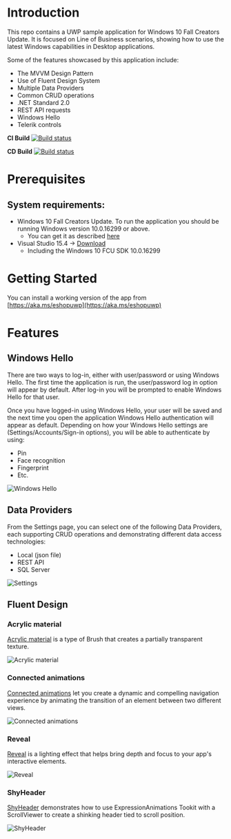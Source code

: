 # Introduction 
This repo contains a UWP sample application for Windows 10 Fall Creators Update. It is focused on Line of Business scenarios, showing how to use the latest Windows capabilities in Desktop applications.

Some of the features showcased by this application include:

- The MVVM Design Pattern
- Use of Fluent Design System
- Multiple Data Providers
- Common CRUD operations
- .NET Standard 2.0
- REST API requests
- Windows Hello
- Telerik controls

**CI Build**
[![Build status](https://ci.appveyor.com/api/projects/status/wqn7or9m95xjurjy?svg=true)](https://ci.appveyor.com/project/rido-min/eshoponuwp)

**CD Build**
[![Build status](https://rido.visualstudio.com/_apis/public/build/definitions/989ddbdd-c86a-4fa8-8d80-89eb785d8056/83/badge)](https://aka.ms/eshopuwp)

# Prerequisites


## System requirements:
- Windows 10 Fall Creators Update. To run the application you should be running Windows version 10.0.16299 or above.
	- You can get it as described [here](https://blogs.windows.com/windowsexperience/2017/10/17/get-windows-10-fall-creators-update)
- Visual Studio 15.4 -> [Download](http://visualstudio.com/)
	- Including the Windows 10 FCU SDK 10.0.16299

# Getting Started

You can install a working version of the app from
[https://aka.ms/eshopuwp](https://aka.ms/eshopuwp)


# Features

## Windows Hello
There are two ways to log-in, either with user/password or using Windows Hello. The first time the application is run, the user/password log in option will appear by default. After log-in you will be prompted to enable Windows Hello for that user.

Once you have logged-in using Windows Hello, your user will be saved and the next time you open the application Windows Hello authentication will appear as default. Depending on how your Windows Hello settings are (Settings/Accounts/Sign-in options), you will be able to authenticate by using:

- Pin
- Face recognition
- Fingerprint
- Etc.

![Windows Hello](/docs/Login.gif)

## Data Providers
From the Settings page, you can select one of the following Data Providers, each supporting CRUD operations and demonstrating different data access technologies:
- Local (json file)
- REST API
- SQL Server

![Settings](/docs/Settings.jpg)

## Fluent Design

### Acrylic material
[Acrylic material](https://docs.microsoft.com/es-es/windows/uwp/style/acrylic) is a type of Brush that creates a partially transparent texture.

![Acrylic material](/docs/AcrylicFluent.png)

### Connected animations
[Connected animations](https://docs.microsoft.com/es-es/windows/uwp/style/connected-animation) let you create a dynamic and compelling navigation experience by animating the transition of an element between two different views.

![Connected animations](/docs/ConnectedAnimation.gif)

### Reveal
[Reveal](https://docs.microsoft.com/es-es/windows/uwp/style/reveal) is a lighting effect that helps bring depth and focus to your app's interactive elements.

![Reveal](/docs/RevealFluent.gif)

### ShyHeader
[ShyHeader](https://github.com/Microsoft/WindowsUIDevLabs/tree/master/SampleGallery/Samples/SDK%2014393/ShyHeader) demonstrates how to use ExpressionAnimations Tookit with a ScrollViewer to create a shinking header tied to scroll position.

![ShyHeader](/docs/ShyHeaderToolkit.gif)

